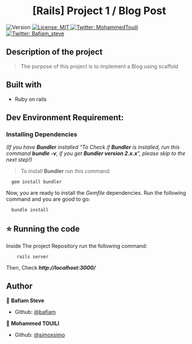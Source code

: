 <h1 align="center">[Rails] Project 1 / Blog Post</h1>
<p>
  <img alt="Version" src="https://img.shields.io/badge/version-0.0.1-blue.svg?cacheSeconds=2592000" />
  <a href="#" target="_blank">
    <img alt="License: MIT " src="https://img.shields.io/badge/License-MIT -yellow.svg" />
  </a>
  <a href="https://twitter.com/MohammedTouili " target="_blank">
    <img alt="Twitter: MohammedTouili " src="https://img.shields.io/twitter/follow/MohammedTouili.svg?style=social" />
  </a>
  <a href="https://twitter.com/Bafiam_steve " target="_blank">
    <img alt="Twitter: Bafiam_steve " src="https://img.shields.io/twitter/follow/Bafiam_steve.svg?style=social" />
  </a>
</p>

## Description of the project 

>The purpose of this project is to implement a Blog using scaffold

## Built with
<ul>
  <li>Ruby on rails</li>
</ul>

## Dev Environment Requirement:
### Installing Dependencies

_(If you have **Bundler** installed "To Check if **Bundler** is installed, run this command **_bundle -v_**, if you get **_Bundler version 2.x.x_**", please skip to the next step!)_
> To install **Bundler** run this command:
```
  gem install bundler
```
Now, you are ready to install the _Gemfile_ dependencies. Run the following command and you are good to go:
```
  bundle install 
```

## ⭐️ Running the code
Inside The project Repository run the following command:
```
    rails server
```
Then, Check **_http://localhost:3000/_**

## Author

👤 **Bafiam Steve**
 
* Github: [@bafiam](https://github.com/https:\/\/github.com\/bafiam)

👤 **Mohammed TOUILI**

* Github: [@simoxsimo](https://github.com/https:\/\/github.com\/simoxsimo)
